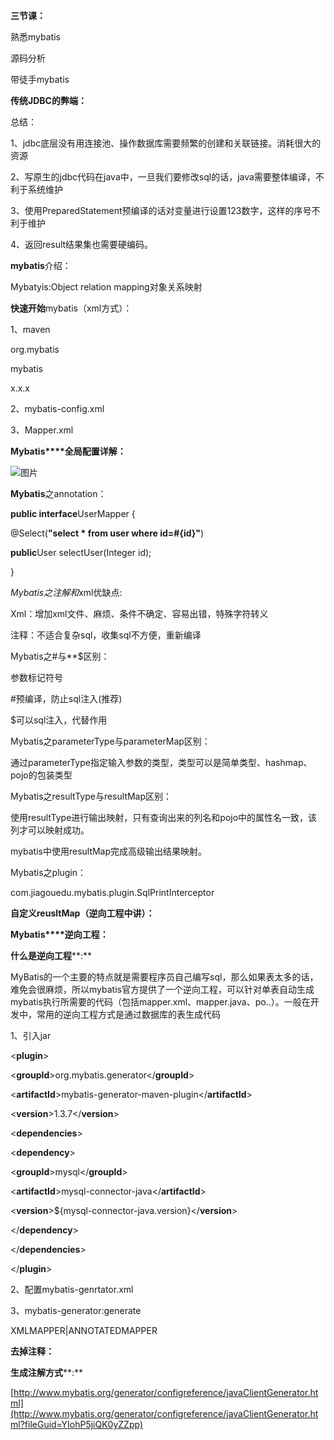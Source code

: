 **三节课：**

熟悉mybatis

源码分析

带徒手mybatis

**传统JDBC的弊端：**


总结：

1、jdbc底层没有用连接池、操作数据库需要频繁的创建和关联链接。消耗很大的资源

2、写原生的jdbc代码在java中，一旦我们要修改sql的话，java需要整体编译，不利于系统维护

3、使用PreparedStatement预编译的话对变量进行设置123数字，这样的序号不利于维护

4、返回result结果集也需要硬编码。





**mybatis**介绍：


Mybatyis:Object relation mapping对象关系映射

**快速开始**mybatis（xml方式）：

1、maven

<dependency>

<groupId>org.mybatis</groupId>

<artifactId>mybatis</artifactId>

<version>x.x.x</version></dependency>


2、mybatis-config.xml

3、Mapper.xml


**Mybatis****全局配置详解：**

![图片](https://uploader.shimo.im/f/FQiVYStxXnO9bO35.jpeg!thumbnail?fileGuid=YIohP5jiQK0yZZpp)



**Mybatis**之annotation：



**public interface**UserMapper {

@Select(**"select * from user where id=#{id}"**)

**public**User selectUser(Integer id);

}



*Mybatis之注解和*xml优缺点:


Xml：增加xml文件、麻烦、条件不确定、容易出错，特殊字符转义

注释：不适合复杂sql，收集sql不方便，重新编译


Mybatis之#与**$区别：


参数标记符号

#预编译，防止sql注入(推荐)

$可以sql注入，代替作用


Mybatis之parameterType与parameterMap区别：


通过parameterType指定输入参数的类型，类型可以是简单类型、hashmap、pojo的包装类型





Mybatis之resultType与resultMap区别：


使用resultType进行输出映射，只有查询出来的列名和pojo中的属性名一致，该列才可以映射成功。

mybatis中使用resultMap完成高级输出结果映射。


Mybatis之plugin：


com.jiagouedu.mybatis.plugin.SqlPrintInterceptor



**自定义****reusltMap****（逆向工程中讲）：**



**Mybatis****逆向工程：**



**什么是逆向工程****:**


MyBatis的一个主要的特点就是需要程序员自己编写sql，那么如果表太多的话，难免会很麻烦，所以mybatis官方提供了一个逆向工程，可以针对单表自动生成mybatis执行所需要的代码（包括mapper.xml、mapper.java、po..）。一般在开发中，常用的逆向工程方式是通过数据库的表生成代码




1、引入jar

<**plugin**>

<**groupId**>org.mybatis.generator</**groupId**>

<**artifactId**>mybatis-generator-maven-plugin</**artifactId**>

<**version**>1.3.7</**version**>

<**dependencies**>

<**dependency**>

<**groupId**>mysql</**groupId**>

<**artifactId**>mysql-connector-java</**artifactId**>

<**version**>${mysql-connector-java.version}</**version**>

</**dependency**>

</**dependencies**>

</**plugin**>



2、配置mybatis-genrtator.xml

3、mybatis-generator:generate

XMLMAPPER|ANNOTATEDMAPPER



**去掉注释：**


<!--注释去掉-->

<commentGenerator >

<property name="suppressAllComments" value="true"/> </commentGenerator>




**生成注解方式****:**


[http://www.mybatis.org/generator/configreference/javaClientGenerator.html](http://www.mybatis.org/generator/configreference/javaClientGenerator.html?fileGuid=YIohP5jiQK0yZZpp)



